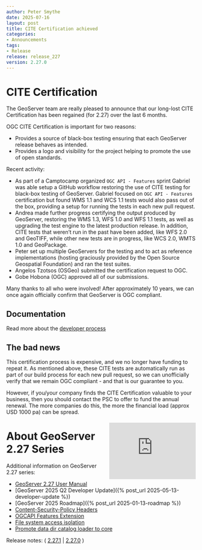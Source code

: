 ```yaml
---
author: Peter Smythe
date: 2025-07-16
layout: post
title: CITE Certification achieved
categories:
- Announcements
tags:
- Release
release: release_227
version: 2.27.0
--- 
```


# CITE Certification

The GeoServer team are really pleased to announce that our long-lost CITE Certification has been regained (for 2.27) over the last 6 months.

OGC CITE Certification is important for two reasons:

* Provides a source of black-box testing ensuring that each GeoServer release behaves as intended.
* Provides a logo and visibility for the project helping to promote the use of open standards.

Recent activity:

* As part of a Camptocamp organized ``OGC API - Features`` sprint Gabriel was able setup a GitHub workflow restoring the use of CITE testing for black-box testing of GeoServer. Gabriel focused on ``OGC API - Features`` certification but found WMS 1.1 and WCS 1.1 tests would also pass out of the box, providing a setup for running the tests in each new pull request.
* Andrea made further progress certifying the output produced by GeoServer, restoring the WMS 1.3, WFS 1.0 and WFS 1.1 tests, as well as upgrading the test engine to the latest production release. In addition, CITE tests that weren’t run in the past have been added, like WFS 2.0 and GeoTIFF, while other new tests are in progress, like WCS 2.0, WMTS 1.0 and GeoPackage.
* Peter set up multiple GeoServers for the testing and to act as reference implementations (hosting graciously provided by the Open Source Geospatial Foundation) and ran the test suites.
* Angelos Tzotsos (OSGeo) submitted the certification request to OGC.
* Gobe Hobona (OGC) approved all of our submissions.

Many thanks to all who were involved!  After approximately 10 years, we can once again officially confirm that GeoServer is OGC compliant.

## Documentation

Read more about the [developer process](https://docs.geoserver.org/latest/en/developer/cite-test-guide/index.html#cite-certification)

## The bad news

This certification process is expensive, and we no longer have funding to repeat it.  As mentioned above, these CITE tests are automatically run as part of our build process for each new pull request, so we can unofficially verify that we remain OGC compliant - and that is our guarantee to you.

However, if you/your company finds the CITE Certification valuable to your business, then you should contact the PSC to offer to fund the annual renewal.  The more companies do this, the more the financial load (approx USD 1000 pa) can be spread.

<div style="text-align: center; margin: 20px 0;">
  <iframe src="https://portal.ogc.org/public_ogc/compliance/srv_ogc_compliance_badge2.php?id=102&pid=1846" 
          width="230"
          frameborder="0"
          style="float: right; margin: 0 0 10px 15px; border: none;">
  </iframe>
</div>

# About GeoServer 2.27 Series

Additional information on GeoServer 2.27 series:

* [GeoServer 2.27 User Manual](https://docs.geoserver.org/2.27.x/en/user/)
* [GeoServer 2025 Q2 Developer Update]({% post_url 2025-05-13-developer-update %})
* [GeoServer 2025 Roadmap]({% post_url 2025-01-13-roadmap %})
* [Content-Security-Policy Headers](https://github.com/geoserver/geoserver/wiki/GSIP-227)
* [OGCAPI Features Extension](https://github.com/geoserver/geoserver/wiki/GSIP-230)
* [File system access isolation](https://github.com/geoserver/geoserver/wiki/GSIP-229)
* [Promote data dir catalog loader to core](https://github.com/geoserver/geoserver/wiki/GSIP-231)

Release notes:
( [2.27.1](https://github.com/geoserver/geoserver/releases/tag/2.27.1)
| [2.27.0](https://github.com/geoserver/geoserver/releases/tag/2.27.0)
) 

